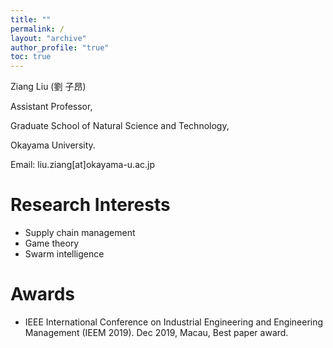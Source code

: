 ```yaml
---
title: ""
permalink: /
layout: "archive"
author_profile: "true"
toc: true
---
```


Ziang Liu (劉 子昂)  
  
Assistant Professor,   
  
Graduate School of Natural Science and Technology, 
   
Okayama University.   
  
Email: liu.ziang[at]okayama-u.ac.jp   

# Research Interests
- Supply chain management
- Game theory
- Swarm intelligence

# Awards
- IEEE International Conference on Industrial Engineering and Engineering Management (IEEM 2019). Dec 2019, Macau, Best paper award.